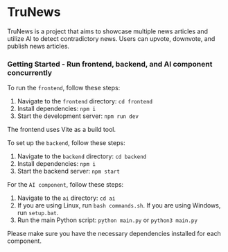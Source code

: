 # TruNews

TruNews is a project that aims to showcase multiple news articles and utilize AI to detect contradictory news. Users can upvote, downvote, and publish news articles.

### Getting Started - Run frontend, backend, and AI component concurrently

To run the `frontend`, follow these steps:

1. Navigate to the `frontend` directory: `cd frontend`
2. Install dependencies: `npm i`
3. Start the development server: `npm run dev`

The frontend uses Vite as a build tool.

To set up the `backend`, follow these steps:

1. Navigate to the `backend` directory: `cd backend`
2. Install dependencies: `npm i`
3. Start the backend server: `npm start`

For the `AI component`, follow these steps:

1. Navigate to the `ai` directory: `cd ai`
2. If you are using Linux, run `bash commands.sh`. If you are using Windows, run `setup.bat`.
3. Run the main Python script: `python main.py` or `python3 main.py`

Please make sure you have the necessary dependencies installed for each component.
